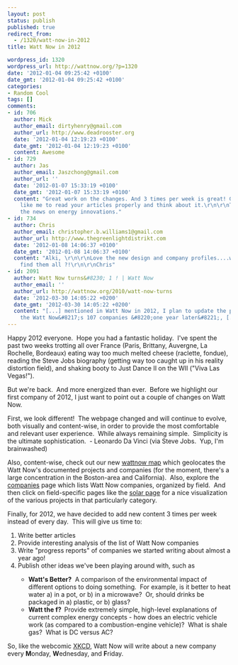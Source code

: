```yaml
---
layout: post
status: publish
published: true
redirect_from:
  - /1320/watt-now-in-2012
title: Watt Now in 2012

wordpress_id: 1320
wordpress_url: http://wattnow.org/?p=1320
date: '2012-01-04 09:25:42 +0100'
date_gmt: '2012-01-04 09:25:42 +0100'
categories:
- Random Cool
tags: []
comments:
- id: 706
  author: Mick
  author_email: dirtyhenry@gmail.com
  author_url: http://www.deadrooster.org
  date: '2012-01-04 12:19:23 +0100'
  date_gmt: '2012-01-04 12:19:23 +0100'
  content: Awesome
- id: 729
  author: Jas
  author_email: Jaszchong@gmail.com
  author_url: ''
  date: '2012-01-07 15:33:19 +0100'
  date_gmt: '2012-01-07 15:33:19 +0100'
  content: "Great work on the changes. And 3 times per week is great! Gives people
    like me to read your articles properly and think about it.\r\n\r\nThanks for all
    the news on energy innovations."
- id: 734
  author: Chris
  author_email: christopher.b.williams1@gmail.com
  author_url: http://www.thegreenlightdistrikt.com
  date: '2012-01-08 14:06:37 +0100'
  date_gmt: '2012-01-08 14:06:37 +0100'
  content: "Alki, \r\n\r\nLove the new design and company profiles....where do you
    find them all ?!\r\n\r\nChris"
- id: 2091
  author: Watt Now turns&#8230; 1 ! | Watt Now
  author_email: ''
  author_url: http://wattnow.org/2010/watt-now-turns
  date: '2012-03-30 14:05:22 +0200'
  date_gmt: '2012-03-30 14:05:22 +0200'
  content: "[...] mentioned in Watt Now in 2012, I plan to update the progress of
    the Watt Now&#8217;s 107 companies &#8220;one year later&#8221;, [...]"
---
```

<p>Happy 2012 everyone. &nbsp;Hope you had a fantastic holiday. &nbsp;I've spent the past two weeks trotting all over France (Paris, Brittany, Auvergne, La Rochelle, Bordeaux) eating way too much melted cheese (raclette, fondue), reading the Steve Jobs biography (getting way too caught up in his reality distortion field), and shaking booty to Just Dance II on the WII ("Viva Las Vegas!").</p>
<p>But we're back. &nbsp;And more energized than ever. &nbsp;Before we highlight our first company of 2012, I just want to point out a couple of changes on Watt Now.</p>
<p>First, we look different! &nbsp;The webpage changed and will continue to evolve, both visually and content-wise, in order to provide the most comfortable and relevant user experience. &nbsp;While always remaining simple. &nbsp;Simplicity is the ultimate sophistication. &nbsp;- Leonardo Da Vinci (via Steve Jobs. &nbsp;Yup, I'm brainwashed)</p>
<p>Also, content-wise, check out our new&nbsp;<a href="http://batchgeo.com/map/a1c6783ae0fbf08c9a8bc54db726ca4e">wattnow map</a>&nbsp;which geolocates the Watt Now's documented projects and companies (for the moment, there's a large concentration in the Boston-area and California). &nbsp;Also, explore the <a href="http://wattnow.org/wattnow-projects">companies</a> page which lists Watt Now companies, organized by field. &nbsp;And then click on field-specific pages like the <a href="http://wattnow.org/wattnow-projects/solar">solar page</a>&nbsp;for a nice visualization of the various projects in that particularly category.</p>
<p>Finally, for 2012,&nbsp;we have decided to add new content 3 times per week instead of every day. &nbsp;This will give us time to:</p>
<ol >
<li>Write better articles</li>
<li>Provide interesting analysis of the list of Watt Now companies</li>
<li>Write "progress reports" of companies we started writing about almost a year ago!</li>
<li>Publish other ideas we've been playing around with, such as</li>
<ul>
<li><strong>Watt's Better?</strong> &nbsp;A comparison of the environmental impact of different options to doing something. &nbsp;For example, is it better to heat water a) in a pot, or b) in a microwave? &nbsp;Or, should drinks be packaged in a) plastic, or b) glass?</li>
<li><strong>Watt the f? &nbsp;</strong>Provide extremely simple, high-level explanations of current complex energy concepts - how does an electric vehicle work (as compared to a combustion-engine vehicle)? &nbsp;What is shale gas? &nbsp;What is DC versus AC?</li>
</ul>
</ol>
<p>
<p>So, like the webcomic <a href="http://xkcd.com/">XKCD</a>, Watt Now will write about a new company every <strong>M</strong>onday, <strong>W</strong>ednesday, and <strong>F</strong>riday.</p>
